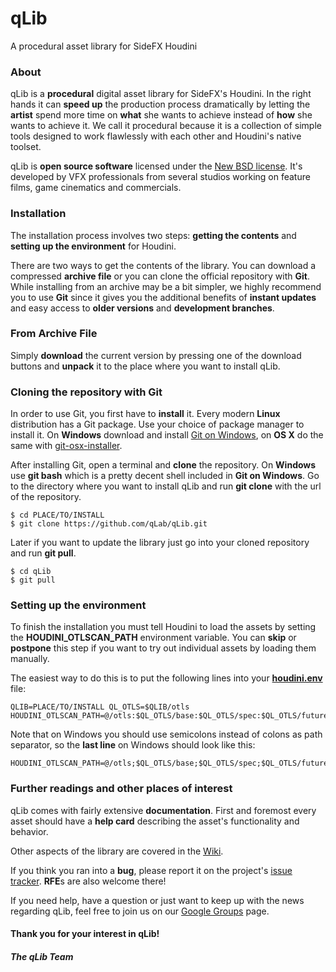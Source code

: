 qLib
====

A procedural asset library for SideFX Houdini

### About

qLib is a **procedural** digital asset library for SideFX's Houdini. In the
right hands it can **speed up** the production process dramatically by letting
the **artist** spend more time on **what** she wants to achieve instead of
**how** she wants to achieve it. We call it procedural because it is a
collection of simple tools designed to work flawlessly with each other and
Houdini's native toolset. 

qLib is **open source software** licensed under the [New BSD
license](https://github.com/qLab/qLib/blob/master/LICENCE). It's developed by
VFX professionals from several studios working on feature films, game
cinematics and commercials.

### Installation

The installation process involves two steps: **getting the contents** and
**setting up the environment** for Houdini.

There are two ways to get the contents of the library. You can download a
compressed **archive file** or you can clone the official repository with
**Git**. While installing from an archive may be a bit simpler, we highly
recommend you to use **Git** since it gives you the additional benefits of
**instant updates** and easy access to **older versions** and **development
branches**.

### From Archive File

Simply **download**  the current version by pressing one of the download
buttons and **unpack** it to the place where you want to install qLib.

### Cloning the repository with Git

In order to use Git, you first have to **install** it.  Every modern **Linux**
distribution has a Git package.  Use your choice of package manager to install
it. On **Windows** download and install [Git on Windows](http://msysgit.github.com/),
on **OS X** do the same with
[git-osx-installer](http://code.google.com/p/git-osx-installer/).

After installing Git, open a terminal and **clone** the repository.  On
**Windows** use **git bash** which is a pretty decent shell included in **Git
on Windows**. Go to the directory where you want to install qLib and run **git
clone** with the url of the repository.

```
$ cd PLACE/TO/INSTALL
$ git clone https://github.com/qLab/qLib.git
```

Later if you want to update the library just go into your cloned repository and
run **git pull**.

```
$ cd qLib
$ git pull
```

### Setting up the environment

To finish the installation you must tell Houdini to load the assets by setting
the **HOUDINI_OTLSCAN_PATH** environment variable. You can **skip** or
**postpone** this step if you want to try out individual assets by loading them
manually.

The easiest way to do this is to put the following lines into your <a
href="http://www.sidefx.com/docs/current/basics/config_env">
**houdini.env**</a> file:

```
QLIB=PLACE/TO/INSTALL QL_OTLS=$QLIB/otls
HOUDINI_OTLSCAN_PATH=@/otls:$QL_OTLS/base:$QL_OTLS/spec:$QL_OTLS/future
```

Note that on Windows you should use semicolons instead of colons as path
separator, so the **last line** on Windows should look like this:

```
HOUDINI_OTLSCAN_PATH=@/otls;$QL_OTLS/base;$QL_OTLS/spec;$QL_OTLS/future
```

### Further readings and other places of interest

qLib comes with fairly extensive **documentation**.  First and foremost every
asset should have a **help card** describing the asset's functionality and
behavior.

Other aspects of the library are covered in the
[Wiki](https://github.com/qLab/qLib/wiki).

If you think you ran into a **bug**, please report it on the project's [issue
tracker](https://github.com/qLab/qLib/issues?state=open).  **RFE**s are also
welcome there!

If you need help, have a question or just want to keep up with the news
regarding qLib, feel free to join us on our [Google
Groups](https://groups.google.com/forum/#!forum/qlib) page.

#### Thank you for your interest in qLib!
##### The qLib Team
